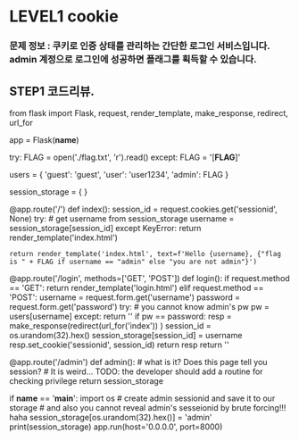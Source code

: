 # LEVEL1 cookie
### 문제 정보 : 쿠키로 인증 상태를 관리하는 간단한 로그인 서비스입니다. admin 계정으로 로그인에 성공하면 플래그를 획득할 수 있습니다.

## STEP1 코드리뷰.
from flask import Flask, request, render_template, make_response, redirect, url_for

app = Flask(__name__)

try:
    FLAG = open('./flag.txt', 'r').read()
except:
    FLAG = '[**FLAG**]'

users = {
    'guest': 'guest',
    'user': 'user1234',
    'admin': FLAG
}

session_storage = {
}


@app.route('/')
def index():
    session_id = request.cookies.get('sessionid', None)
    try:
        # get username from session_storage 
        username = session_storage[session_id]
    except KeyError:
        return render_template('index.html')

    return render_template('index.html', text=f'Hello {username}, {"flag is " + FLAG if username == "admin" else "you are not admin"}')


@app.route('/login', methods=['GET', 'POST'])
def login():
    if request.method == 'GET':
        return render_template('login.html')
    elif request.method == 'POST':
        username = request.form.get('username')
        password = request.form.get('password')
        try:
            # you cannot know admin's pw 
            pw = users[username]
        except:
            return '<script>alert("not found user");history.go(-1);</script>'
        if pw == password:
            resp = make_response(redirect(url_for('index')) )
            session_id = os.urandom(32).hex()
            session_storage[session_id] = username
            resp.set_cookie('sessionid', session_id)
            return resp 
        return '<script>alert("wrong password");history.go(-1);</script>'


@app.route('/admin')
def admin():
    # what is it? Does this page tell you session? 
    # It is weird... TODO: the developer should add a routine for checking privilege 
    return session_storage


if __name__ == '__main__':
    import os
    # create admin sessionid and save it to our storage
    # and also you cannot reveal admin's sesseionid by brute forcing!!! haha
    session_storage[os.urandom(32).hex()] = 'admin'
    print(session_storage)
    app.run(host='0.0.0.0', port=8000)
